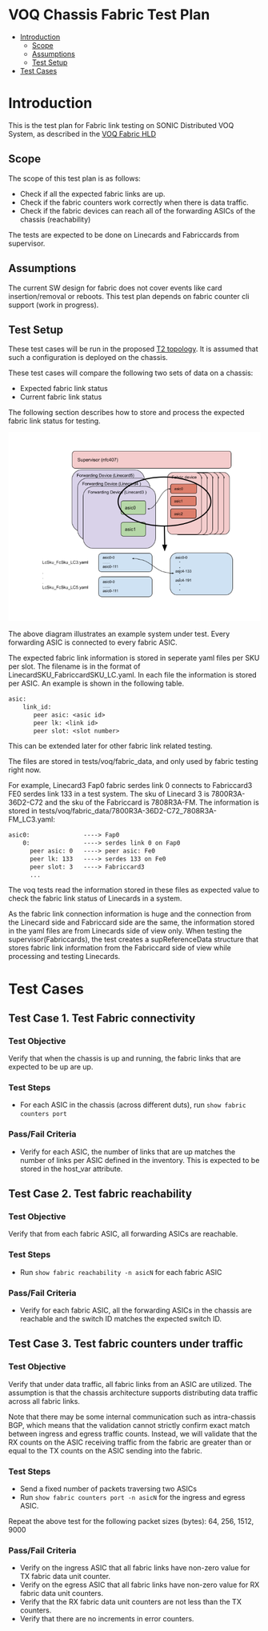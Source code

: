 # **VOQ Chassis Fabric Test Plan**

 - [Introduction](#introduction)
   - [Scope](#scope)
   - [Assumptions](#assumptions)
   - [Test Setup](#test-setup)
 - [Test Cases](#test-cases)

# Introduction

This is the test plan for Fabric link testing on SONIC Distributed VOQ System, as described in the [VOQ Fabric HLD](https://github.com/sonic-net/SONiC/blob/master/doc/voq/fabric.md)

## Scope

The scope of this test plan is as follows:
* Check if all the expected fabric links are up.
* Check if the fabric counters work correctly when there is data traffic.
* Check if the fabric devices can reach all of the forwarding ASICs of the chassis (reachability)

The tests are expected to be done on Linecards and Fabriccards from supervisor.

## Assumptions

The current SW design for fabric does not cover events like card insertion/removal or reboots. This test plan depends on fabric counter cli support (work in progress).

## Test Setup

These test cases will be run in the proposed [T2 topology](https://github.com/sonic-net/sonic-mgmt/blob/master/ansible/vars/topo_t2.yml). It is assumed that such a configuration is deployed on the chassis.

These test cases will compare the following two sets of data on a chassis:
* Expected fabric link status
* Current fabric link status

The following section describes how to store and process the expected fabric link status for testing.

![](Img/Sonic_Fabric_Link_Testing_Proposal.png)

The above diagram illustrates an example system under test. Every forwarding ASIC is connected to every fabric ASIC.

The expected fabric link information is stored in seperate yaml files per SKU per slot. The filename is in the format of LinecardSKU_FabriccardSKU_LC<slotNumber>.yaml. In each file the information is stored per ASIC. An example is shown in the following table.

```
asic:
    link_id:
       peer asic: <asic id>
       peer lk: <link id>
       peer slot: <slot number>
```
This can be extended later for other fabric link related testing.

The files are stored in tests/voq/fabric_data, and only used by fabric testing right now. 

For example, Linecard3 Fap0 fabric serdes link 0 connects to Fabriccard3 FE0 serdes link 133 in a test system. The sku of Linecard 3 is 7800R3A-36D2-C72 and the sku of the Fabriccard is 7808R3A-FM. The information is stored in tests/voq/fabric_data/7800R3A-36D2-C72_7808R3A-FM_LC3.yaml:

```
asic0:               ----> Fap0
    0:               ----> serdes link 0 on Fap0
      peer asic: 0   ----> peer asic: Fe0
      peer lk: 133   ----> serdes 133 on Fe0
      peer slot: 3   ----> Fabriccard3
      ...
```

The voq tests read the information stored in these files as expected value to check the fabric link status of Linecards in a system.

As the fabric link connection information is huge and the connection from the Linecard side and Fabriccard side are the same, the information stored in the yaml files are from Linecards side of view only. When testing the supervisor(Fabriccards), the test creates a supReferenceData structure that stores fabric link information from the Fabriccard side of view while processing and testing Linecards. 

# Test Cases

## Test Case 1. Test Fabric connectivity

### Test Objective
Verify that when the chassis is up and running, the fabric links that are expected to be up are up.

### Test Steps
* For each ASIC in the chassis (across different duts), run `show fabric counters port` 

### Pass/Fail Criteria
* Verify for each ASIC, the number of links that are up matches the number of links per ASIC defined in the inventory. This is expected to be stored in the host_var attribute.

## Test Case 2. Test fabric reachability

### Test Objective
Verify that from each fabric ASIC, all forwarding ASICs are reachable.

### Test Steps
* Run `show fabric reachability -n asicN` for each fabric ASIC

### Pass/Fail Criteria
* Verify for each fabric ASIC, all the forwarding ASICs in the chassis are reachable and the switch ID matches the expected switch ID.

## Test Case 3. Test fabric counters under traffic

### Test Objective
Verify that under data traffic, all fabric links from an ASIC are utilized. The assumption is that the chassis architecture supports distributing data traffic across all fabric links.

Note that there may be some internal communication such as intra-chassis BGP, which means that the validation cannot strictly confirm exact match between ingress and egress traffic counts.
Instead, we will validate that the RX counts on the ASIC receiving traffic from the fabric are greater than or equal to the TX counts on the ASIC sending into the fabric.

### Test Steps
* Send a fixed number of packets traversing two ASICs
* Run `show fabric counters port -n asicN` for the ingress and egress ASIC.

Repeat the above test for the following packet sizes (bytes): 64, 256, 1512, 9000

### Pass/Fail Criteria
* Verify on the ingress ASIC that all fabric links have non-zero value for TX fabric data unit counter.
* Verify on the egress ASIC that all fabric links have non-zero value for RX fabric data unit counters.
* Verify that the RX fabric data unit counters are not less than the TX counters.
* Verify that there are no increments in error counters.
